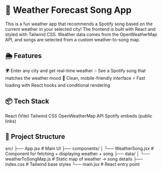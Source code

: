 # 🎵 Weather Forecast Song App
This is a fun weather app that recommends a Spotify song based on the current weather in your selected city! The frontend is built with React and styled with Tailwind CSS. Weather data comes from the OpenWeatherMap API, and songs are selected from a custom weather-to-song map.


## 🌦️ Features
🌍 Enter any city and get real-time weather
🎶 See a Spotify song that matches the weather mood
📱 Clean, mobile-friendly interface
⚡ Fast loading with React hooks and conditional rendering

## 📦 Tech Stack
React (Vite)
Tailwind CSS
OpenWeatherMap API
Spotify embeds (public links)


## 🔧 Project Structure
src/
├── App.jsx                  # Main UI
├── components/
│   └── WeatherSong.jsx      # Component for fetching + displaying weather + song
├── data/
│   └── weatherToSongMap.js  # Static map of weather → song details
├── index.css                # Tailwind base styles
└── main.jsx                 # React entry point









